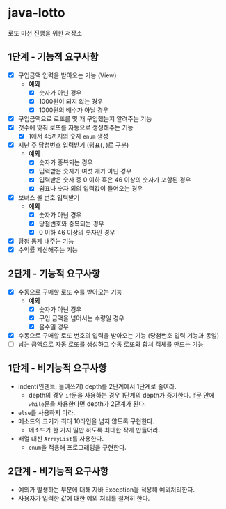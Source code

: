 # java-lotto
로또 미션 진행을 위한 저장소

## 1단계 - 기능적 요구사항
- [x] 구입금액 입력을 받아오는 기능 (View)
    - **예외**
      - [x] 숫자가 아닌 경우 
      - [x] 1000원이 되지 않는 경우
      - [x] 1000원의 배수가 아닐 경우
- [x] 구입금액으로 로또를 몇 개 구입했는지 알려주는 기능 
- [x] 갯수에 맞춰 로또를 자동으로 생성해주는 기능
    - [x] 1에서 45까지의 숫자 `enum` 생성
- [x] 지난 주 당첨번호 입력받기 (쉼표(, )로 구분)
    - **예외** 
      - [x] 숫자가 중복되는 경우
      - [x] 입력받은 숫자가 여섯 개가 아닌 경우
      - [x] 입력받은 숫자 중 0 이하 혹은 46 이상의 숫자가 포함된 경우
      - [x] 쉼표나 숫자 외의 입력값이 들어오는 경우
- [x] 보너스 볼 번호 입력받기
    - **예외**
      - [x] 숫자가 아닌 경우
      - [x] 당첨번호와 중복되는 경우
      - [x] 0 이하 46 이상의 숫자인 경우
- [x] 당첨 통계 내주는 기능
- [x] 수익률 계산해주는 기능

## 2단계 - 기능적 요구사항
- [x] 수동으로 구매할 로또 수를 받아오는 기능
    - **예외**
        - [x] 숫자가 아닌 경우
        - [x] 구입 금액을 넘어서는 수량일 경우
        - [x] 음수일 경우
- [x] 수동으로 구매할 로또 번호의 입력을 받아오는 기능 (당첨번호 입력 기능과 동일)
- [ ] 남는 금액으로 자동 로또를 생성하고 수동 로또와 합쳐 객체를 만드는 기능

## 1단계 - 비기능적 요구사항
- indent(인덴트, 들여쓰기) depth를 2단계에서 1단계로 줄여라.
    - depth의 경우 `if`문을 사용하는 경우 1단계의 depth가 증가한다. if문 안에 `while`문을 사용한다면 depth가 2단계가 된다.
- `else`를 사용하지 마라.
- 메소드의 크기가 최대 10라인을 넘지 않도록 구현한다.
    - 메소드가 한 가지 일만 하도록 최대한 작게 만들어라.
- 배열 대신 `ArrayList`를 사용한다.
    - `enum`을 적용해 프로그래밍을 구현한다.
    
## 2단계 - 비기능적 요구사항
- 예외가 발생하는 부분에 대해 자바 Exception을 적용해 예외처리한다.
- 사용자가 입력한 값에 대한 예외 처리를 철저히 한다.